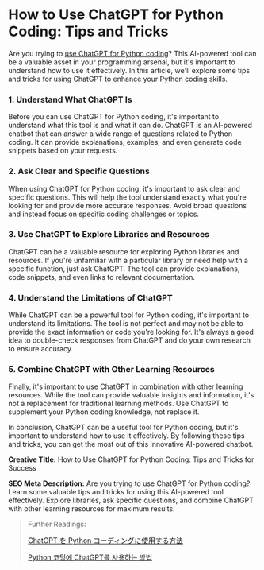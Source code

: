 # How to Use ChatGPT for Python Coding: Tips and Tricks

Are you trying to [use ChatGPT for Python coding](https://docs.kanaries.net/tutorials/ChatGPT/how-to-use-chatgpt-for-python-coding)? This AI-powered tool can be a valuable asset in your programming arsenal, but it's important to understand how to use it effectively. In this article, we'll explore some tips and tricks for using ChatGPT to enhance your Python coding skills.

### 1. Understand What ChatGPT Is

Before you can use ChatGPT for Python coding, it's important to understand what this tool is and what it can do. ChatGPT is an AI-powered chatbot that can answer a wide range of questions related to Python coding. It can provide explanations, examples, and even generate code snippets based on your requests.

### 2. Ask Clear and Specific Questions

When using ChatGPT for Python coding, it's important to ask clear and specific questions. This will help the tool understand exactly what you're looking for and provide more accurate responses. Avoid broad questions and instead focus on specific coding challenges or topics.

### 3. Use ChatGPT to Explore Libraries and Resources

ChatGPT can be a valuable resource for exploring Python libraries and resources. If you're unfamiliar with a particular library or need help with a specific function, just ask ChatGPT. The tool can provide explanations, code snippets, and even links to relevant documentation.

### 4. Understand the Limitations of ChatGPT

While ChatGPT can be a powerful tool for Python coding, it's important to understand its limitations. The tool is not perfect and may not be able to provide the exact information or code you're looking for. It's always a good idea to double-check responses from ChatGPT and do your own research to ensure accuracy.

### 5. Combine ChatGPT with Other Learning Resources

Finally, it's important to use ChatGPT in combination with other learning resources. While the tool can provide valuable insights and information, it's not a replacement for traditional learning methods. Use ChatGPT to supplement your Python coding knowledge, not replace it.

In conclusion, ChatGPT can be a useful tool for Python coding, but it's important to understand how to use it effectively. By following these tips and tricks, you can get the most out of this innovative AI-powered chatbot.

**Creative Title:** How to Use ChatGPT for Python Coding: Tips and Tricks for Success

**SEO Meta Description:** Are you trying to use ChatGPT for Python coding? Learn some valuable tips and tricks for using this AI-powered tool effectively. Explore libraries, ask specific questions, and combine ChatGPT with other learning resources for maximum results.

> Further Readings:
>
> [ChatGPT を Python コーディングに使用する方法](https://docs.kanaries.net/ja/tutorials/ChatGPT/how-to-use-chatgpt-for-python-coding)
>
> [Python 코딩에 ChatGPT를 사용하는 방법](https://docs.kanaries.net/ko/tutorials/ChatGPT/how-to-use-chatgpt-for-python-coding)
